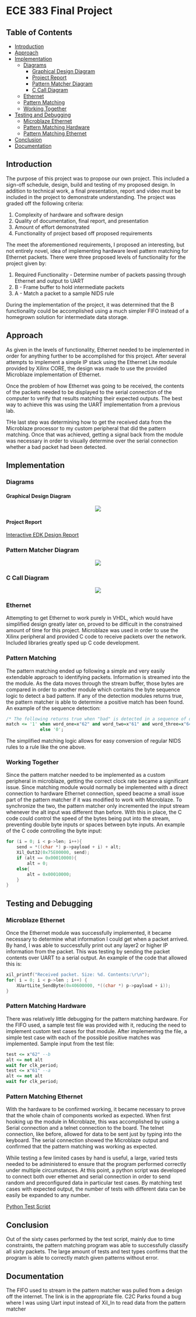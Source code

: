 # ECE 383 Final Project #
## Table of Contents ##
- [Introduction](#introduction)
- [Approach](#approach)
- [Implementation](#implementation)
    - [Diagrams](#diagrams)
        - [Graphical Design Diagram](#graphical-design-diagram)
        - [Project Report](#project-report)
        - [Pattern Matcher Diagram](#pattern-matcher-diagram)
        - [C Call Diagram](#c-call-diagram)
    - [Ethernet](#ethernet)
    - [Pattern Matching](#pattern-matching)
    - [Working Together](#working-together)
- [Testing and Debugging](#testing-and-debugging)
    - [Microblaze Ethernet](#microblaze-ethernet)
    - [Pattern Matching Hardware](#pattern-matching-hardware)
    - [Pattern Matching Ethernet](#pattern-matching-ethernet)
- [Conclusion](#conclusion)
- [Documentation](#documentation)

## Introduction ##
The purpose of this project was to propose our own project.  This included a sign-off schedule, design, build and testing of my proposed design.  In addition to technical work, a final presentation, report and video must be included in the project to demonstrate understanding.  The project was graded off the following criteria:

 1. Complexity of hardware and software design
 2. Quality of documentation, final report, and presentation
 3. Amount of effort demonstrated
 4. Functionality of project based off proposed requirements

The meet the aforementioned requirements, I proposed an interesting, but not entirely novel, idea of implementing hardware level pattern matching for Ethernet packets.  There were three proposed levels of functionality for the project given by:

 1. Required Functionality - Determine number of packets passing through Ethernet and output to UART
 2. B - Frame buffer to hold intermediate packets
 3. A - Match a packet to a sample NIDS rule

During the implementation of the project, it was determined that the B functionality could be accomplished using a much simpler FIFO instead of a homegrown solution for intermediate data storage.

## Approach ##
As given in the levels of functionality, Ethernet needed to be implemented in order for anything further to be accomplished for this project.  After several attempts to implement a simple IP stack using the Ethernet Lite module provided by Xilinx CORE, the design was made to use the provided Microblaze implementation of Ethernet.

Once the problem of how Ethernet was going to be received, the contents of the packets needed to be displayed to the serial connection of the computer to verify that results matching their expected outputs.  The best way to achieve this was using the UART implementation from a previous lab.

THe last step was determining how to get the received data from the Microblaze processor to my custom peripheral that did the pattern matching.  Once that was achieved, getting a signal back from the module was necessary in order to visually determine over the serial connection whether a bad packet had been detected.

## Implementation ##

### Diagrams ###

#### Graphical Design Diagram ####

<p align="center">
  <img src="images/diagram.PNG" />
</p>

#### Project Report ####

[Interactive EDK Design Report](https://rawgit.com/KevinCooper/final_project_2/master/images/report/system.html)

### Pattern Matcher Diagram ###

<p align="center">
  <img src="images/pattern.PNG" />
</p>

### C Call Diagram ###

<p align="center">
  <img src="images/call_main.PNG" align="center" />
</p>

### Ethernet ###
Attempting to get Ethernet to work purely in VHDL, which would have simplified design greatly later on, proved to be difficult in the constrained amount of time for this project.  Microblaze was used in order to use the Xilinx peripheral and provided C code to receive packets over the network. Included libraries greatly sped up C code development.
### Pattern Matching ###
The pattern matching ended up following a simple and very easily extendable approach to identifying packets.  Information is streamed into the the module.  As the data moves through the stream buffer, those bytes are compared in order to another module which contains the byte sequence logic to detect a bad pattern.  If any of the detection modules returns true, the pattern matcher is able to determine a positive match has been found. An example of the sequence detection:
```vhdl
/* The following returns true when "bad" is detected in a sequence of data */
match <= '1' when word_one=x"62" and word_two=x"61" and word_three=x"64"
             else '0';
```
The simplified matching logic allows for easy conversion of regular NIDS rules to a rule like the one above.
### Working Together ###
Since the pattern matcher needed to be implemented as a custom peripheral in microblaze, getting the correct clock rate became a significant issue.  Since matching module would normally be implemented with a direct connection to hardware Ethernet connection, speed beacme a small issue part of the pattern matcher if it was modified to work with  Microblaze.  To synchronize the two, the pattern matcher only incremented the input stream whenever the alt input was different than before.  With this in place, the C code could control the speed of the bytes being put into the stream, preventing double byte inputs or spaces between byte inputs.  An example of the C code controlling the byte input:
```C
for (i = 0; i < p->len; i++){
    send = *((char *) p->payload + i) + alt;
    Xil_Out32(0x75E00000, send);
    if (alt == 0x00010000){
        alt = 0;
    else{
        alt = 0x00010000;
    }
}
```

## Testing and Debugging ##

### Microblaze Ethernet ###
Once the Ethernet module was successfully implemented, it became necessary to determine what information I could get when a packet arrived.  By hand, I was able to successfully print out any layer2 or higher IP information from the packet.  This was testing by sending the packet contents over UART to a serial output.  An example of the code that allowed this is:

```C
xil_printf("Received packet. Size: %d. Contents:\r\n");
for( i = 0; i < p->len ; i++) {
    XUartLite_SendByte(0x40600000, *((char *) p->payload + i));
}
```

### Pattern Matching Hardware ###
There was relatively little debugging for the pattern matching hardware.  For the FIFO used, a sample test file was provided with it, reducing the need to implement custom test cases for that module.  After implementing the file, a simple test case with each of the possible positive matches was implemented.  Sample input from the test file:

```vhdl
test <= x"62" --b
alt <= not alt
wait for clk_period;
test <= x"61" --a
alt <= not alt
wait for clk_period;

```

### Pattern Matching Ethernet ####
With the hardware to be confirmed working, it became necessary to prove that the whole chain of components worked as expected.  When first hooking up the module in Microblaze, this was accomplished by using a Serial connection and a telnet connection to the board.  The telnet connection, like before, allowed for data to be sent just by typing into the keyboard.  The serial connection showed the Microblaze output and confirmed that the pattern matching was working as expected.

While testing a few limited cases by hand is useful, a large, varied tests needed to be administered to ensure that the program performed correctly under multiple circumstances.  At this point, a python script was developed to connect both over ethernet and serial connection in order to send random and preconfigured data in particular test cases.  By matching test cases with expected output, the number of tests with different data can be easily be expanded to any number.  

[Python Test Script](projectTester.py)

## Conclusion ##
Out of the sixty cases performed by the test script, mainly due to time constraints, the pattern matching program was able to successfully classify all sixty packets.  The large amount of tests and test types confirms that the program is able to correctly match given patterns without error.

## Documentation ##
The FIFO used to stream in the pattern matcher was pulled from a design off the internet.  The link is in the appropriate file.
C2C Parks found a bug where I was using Uart input instead of Xil_In to read data from the pattern matcher
